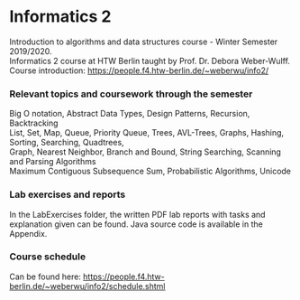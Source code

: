 # Informatics 2
Introduction to algorithms and data structures course - Winter Semester 2019/2020. <br>
Informatics 2 course at HTW Berlin taught by Prof. Dr. Debora Weber-Wulff. <br>
Course introduction: https://people.f4.htw-berlin.de/~weberwu/info2/

### Relevant topics and coursework through the semester 
Big O notation,  Abstract Data Types, Design Patterns, Recursion, Backtracking <br> 
List, Set, Map, Queue, Priority Queue, Trees, AVL-Trees, Graphs, Hashing, Sorting, Searching, Quadtrees, <br>
Graph,  Nearest Neighbor, Branch and Bound, String Searching, Scanning and Parsing Algorithms <br>
Maximum Contiguous Subsequence Sum, Probabilistic Algorithms, Unicode

### Lab exercises and reports
In the LabExercises folder, the written PDF lab reports with tasks and explanation given can be found. Java source code is available in the Appendix. 

### Course schedule
Can be found here: https://people.f4.htw-berlin.de/~weberwu/info2/schedule.shtml

